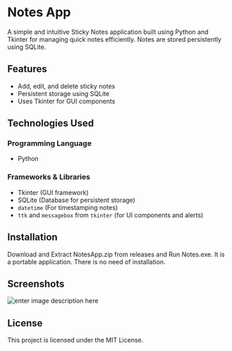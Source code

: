 # Notes App

A simple and intuitive Sticky Notes application built using Python and Tkinter for managing quick notes efficiently. Notes are stored persistently using SQLite.

## Features

- Add, edit, and delete sticky notes
- Persistent storage using SQLite
- Uses Tkinter for GUI components

## Technologies Used

### Programming Language

- Python

### Frameworks & Libraries

- Tkinter (GUI framework)
- SQLite (Database for persistent storage)
- `datetime` (For timestamping notes)
- `ttk` and `messagebox` from `tkinter` (for UI components and alerts)

## Installation

Download and Extract NotesApp.zip from releases and Run Notes.exe.
It is a portable application. There is no need of installation.

## Screenshots

![enter image description here](https://github.com/Tanmandal/ScreenShots/blob/main/NotesApp.gif)


## License

This project is licensed under the MIT License.

